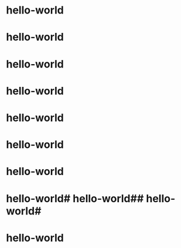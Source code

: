 # hello-world

# hello-world

# hello-world

# hello-world
# hello-world
# hello-world
# hello-world
# hello-world# hello-world## hello-world#

# hello-world

